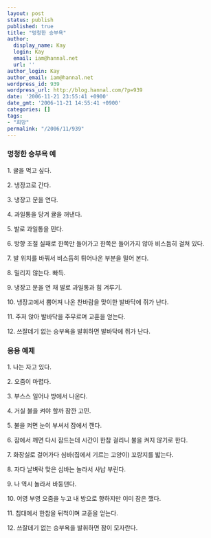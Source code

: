 ```yaml
---
layout: post
status: publish
published: true
title: "멍청한 승부욕"
author:
  display_name: Kay
  login: Kay
  email: iam@hannal.net
  url: ''
author_login: Kay
author_email: iam@hannal.net
wordpress_id: 939
wordpress_url: http://blog.hannal.com/?p=939
date: '2006-11-21 23:55:41 +0900'
date_gmt: '2006-11-21 14:55:41 +0900'
categories: []
tags:
- "희망"
permalink: "/2006/11/939"
---
```

<h3>멍청한 승부욕 예</h3>
<p>1. 귤을 먹고 싶다.</p>
<p>2. 냉장고로 간다.</p>
<p>3. 냉장고 문을 연다.</p>
<p>4. 과일통을 당겨 귤을 꺼낸다.</p>
<p>5. 발로 과일통을 민다.</p>
<p>6. 방향 조절 실패로 한쪽만 들어가고 한쪽은 들어가지 않아 비스듬히 걸쳐 있다.</p>
<p>7. 발 위치를 바꿔서 비스듬히 튀어나온 부분을 밀어 본다.</p>
<p>8. 밀리지 않는다. 빠득.</p>
<p>9. 냉장고 문을 연 채 발로 과일통과 힘 겨루기.</p>
<p>10. 냉장고에서 뿜어져 나온 찬바람을 맞이한 발바닥에 쥐가 난다.</p>
<p>11. 주저 앉아 발바닥을 주무르며 교훈을 얻는다.</p>
<p>12. 쓰잘데기 없는 승부욕을 발휘하면 발바닥에 쥐가 난다.</p>
<h3>응용 예제</h3>
<p>1. 나는 자고 있다.</p>
<p>2. 오줌이 마렵다.</p>
<p>3. 부스스 일어나 방에서 나온다.</p>
<p>4. 거실 불을 켜야 할까 잠깐 고민.</p>
<p>5. 불을 켜면 눈이 부셔서 잠에서 깬다.</p>
<p>6. 잠에서 깨면 다시 잠드는데 시간이 한참 걸리니 불을 켜지 않기로 한다.</p>
<p>7. 화장실로 걸어가다 심바(집에서 기르는 고양이) 꼬랑지를 밟는다.</p>
<p>8. 자다 날벼락 맞은 심바는 놀라서 사납 부린다.</p>
<p>9. 나 역시 놀라서 바둥댄다.</p>
<p>10. 어영 부영 오줌을 누고 내 방으로 향하지만 이미 잠은 깼다.</p>
<p>11. 침대에서 한참을 뒤척이며 교훈을 얻는다.</p>
<p>12. 쓰잘데기 없는 승부욕을 발휘하면 잠이 모자란다.</p>

